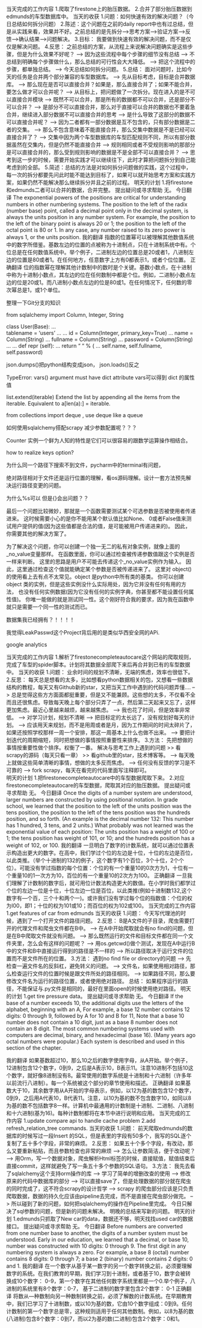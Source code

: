 当天完成的工作内容
1.爬取了firestone上的胎压数据。
2.合并了部分胎压数据到 edmunds的车型数据库中。
当天的收获
1.问题：如何快速有效的解决问题？（今日总结如何拆分问题）
2.陈述：这个问题在之前的daily report中也有过总结，但是从实践来看，效果并不好。之前总结的是先拆分–>思考方案–>验证方案–>反馈–>确认结果–>问题解决。
3.目标： 我要做到快速有效的解决问题，而不是仅仅是解决问题。
4.反思： 之前总结的方案，从流程上来说解决问题确实是这些步骤，但是为什么效果不好呢？ ——> 因为这些流程中每个步骤的细节没有总结 –> 不总结到明确每个步骤做什么，那么总结的可行性会大大降低。 –> 把这个流程中的步骤，都单独总结。 –> 今天总结如何拆分问题。
5.总结： 面对问题时，比如今天的任务是合并两个部分兼容的车型数据库。 ——> 先从目标考虑，目标是合并数据库。 ——> 那么现在是否可以直接合并？如果是，那么直接合并了；如果不能合并，要怎么做才可以合并呢？ –> 从目标上，把问题做了一次拆分。现在进入的是不可以直接合并模块 –> 既然不可以合并，那是所有的数据都不可以合并，还是部分不可以合并？ –> 是部分不可以直接合并，那么对于直接可以合并的数据也不要着急合并，继续进入部分数据不可以直接合并的思考 –> 是什么导致了这部分的数据不可以直接合并呢？ ——> 因为二者都有一部分数据是互不包含的，只有部分数据是二者的交集。 –> 那么不包含意味着不能直接合并，那么交集中数据是不是已经可以直接合并了？ ——> 交集中因为两个车型数据库的车型匹配规则不同，所以有部分数据虽然在交集内，但是仍然不能直接合并 –> 规则相同或者不受规则影响的那部分是可以直接合并的，那么受到规则影响的数据是不是全部不可以直接合并？ –> 思考到这一步的时候，需要开始实践才可以继续往下，此时才算把问题拆分到自己能考虑到的全部。
5.简述：总结的方法是对如何拆分问题做的实践，这个过程中，每一次的拆分都要先问此时能不能达到目标了，如果可以就开始思考方案和实践方案，如果仍然不能解决那么继续拆分并且之前的过程。
明天的计划
1.将firestone和edmunds二者可以合并的数据，合并完整。
提出疑问或寻求帮助
无。
今日翻译
The exponential powers of the positions are critical for understanding numbers in other numbering systems. The position to the left of the radix (number base) point, called a decimal point only in the decimal system, is always the units position in any number system. For example, the position to the left of the binary point is always 20 or 1; the position to the left of the octal point is 80 or 1. In any case, any number raised to its zero power is always 1, or the units position.
我的翻译
指数的位置幂可以被理解其他数值系统中的数字所借鉴。基数左边的位置的点被称为十进制点，只在十进制系统中有。个位总是在任何数值系统中。举个例子，二进制左边的位置总是20或者1，八进制左边的位置是80或者1。在任何地方，任意数字上方有0都表示1，或者个位位置。
正确翻译
位的指数幂在理解其他计数制中的数时是个关键。基数小数点，在十进制中称为十进制小数点，其左边的位在任何数制中都是个位。例如，二进制小数点左边的位是20或1。而八进制小数点左边的位是80或1。在任何情况下，任何数的零次幂总是1，或1个单位。


整理一下Git分支的知识


from sqlalchemy import Column, Integer, String






class User(Base):
…     
tablename
 = ‘users’
…
…     id = Column(Integer, primary_key=True)
…     name = Column(String)
…     fullname = Column(String)
…     password = Column(String)
…
…     def 
repr
(self):
…        return “
“ % (
…                             self.name, self.fullname, self.password)










json.dumps()把python结构变成json， json.loads()反之 


TypeError: vars() argument must have 
dict
 attribute vars可以得到
dict
的属性值


list.extend(iterable)
Extend the list by appending all the items from the iterable. Equivalent to a[len(a):] = iterable.


from collections import deque , 
use deque 
like a queue


如何使用sqlalchemy搭配scrapy 减少参数配置呢？？？


Counter 实例一个鲜为人知的特性是它们可以很容易的跟数学运算操作相结合。


how to realize keys option?


为什么同一个路径下搜索不到文件，pycharm中的terminal有问题，


绝对路径相对于文件还是运行位置的理解，看os源码理解。设计一套方法预先解决运行路径变更的问题。


为什么%s可以 但是{}会出问题？？


最后一个问题比较微妙，那就是一个函数需要测试某个可选参数是否被使用者传递进来。 这时候需要小心的是你不能用某个默认值比如None、 0或者False值来测试用户提供的值(因为这些值都是合法的值，是可能被用户传递进来的)。 因此，你需要其他的解决方案了。


为了解决这个问题，你可以创建一个独一无二的私有对象实例，就像上面的_no_value变量那样。 在函数里面，你可以通过检查被传递参数值跟这个实例是否一样来判断。 这里的思路是用户不可能去传递这个_no_value实例作为输入。 因此，这里通过检查这个值就能确定某个参数是否被传递进来了。
这里对 object() 的使用看上去有点不太常见。object 是python中所有类的基类。 你可以创建 object 类的实例，但是这些实例没什么实际用处，因为它并没有任何有用的方法， 也没有任何实例数据(因为它没有任何的实例字典，你甚至都不能设置任何属性值)。 你唯一能做的就是测试同一性。这个刚好符合我的要求，因为我在函数中就只是需要一个同一性的测试而已。


数据集我已经拥有？！！！！


我觉得LeakPasswd这个Project背后用的是类似华西安全网的APi.


google analytics




当天完成的工作内容
1.解析了firestonecompleteautocare这个网站的爬取规则，完成了车型的spider脚本。计划将其数据全部爬下来后再合并到已有的车型数据中。
当天的收获
1.问题： 业余时间的规划不清晰，无端的焦虑，效率也很低下。
2.反思： 每天总是想看的太多，比如想看python数据相关的包，又想看一些数据结构的教程，每天又有Github新的star，又把当天工作中遇到的代码问题弄懂…. –> 总是觉得这些方方面面都挺重要，但是又不能兼顾。这些想的太多，不仅看不全而且还很焦虑。导致每天晚上每个部分只弄了一点，然后第二天起来又忘了，这样更加焦虑。最近心里越来越烦，越来越焦虑。 –> 我也花了时间，但是效率非常低。 –> 对学习计划，规划不清晰 –> 把目标定的太长远了，没有规划好每天的计划。 –> 应该用天来规划，而不是用周或者是月，因为工作期间的时间太碎片了，如果还按照学校那样一周一个安排，那这一周基本上什么也做不出来。 –> 要把计划迭代的周期缩短，同时把想做的事情按照重要性来排序。
3.方法： 先把想做的事情按重要性做个排序。权衡了一番。
解决与思考工作上遇到的问题 >>  看scrapy的源码（每天只看一章） >> 看github里的star，技术博客等。 –> 每天晚上就做这些简单清晰的事情，想做的太多反而焦虑。 –> 任何没有反馈的学习是不可靠的 –> fork scrapy，每天在看完的代码里面写注释即可。  
明天的计划
1.把firestonecompleteautocare中的车型数据爬取下来。
2.对应firestonecompleteautocare的车型数据，爬取其对应的胎压数据。
提出疑问或寻求帮助
无。
今日翻译
Once the digits of a number system are understood, larger numbers are constructed by using positional notation. In grade school, we learned that the position to the left of the units position was the tens position, the position to the left of the tens position was the hundreds position, and so forth. (An example is the decimal number 132: This number has 1 hundred, 3 tens, and 2 units.) What probably was not learned was the exponential value of each position: The units position has a weight of 100 or 1; the tens position has weight of 101, or 10; and the hundreds position has a weight of 102, or 100.
我的翻译
一旦明白了数字的计数系统，就可以通过位置表示构造出更大的数字。在高中，我们学过个位的左边是十位，十位的左边是百位，以此类推。（举个十进制的132的例子，这个数字有1个百位，3个十位，2个个位）。可能没有学过指数的每个位置：个位的有一个重量10的0次方为1，十位有一个重量10的1一次方为10，百位的有一个重量10的2次方为100。
正确翻译
一旦我们理解了计数制的数字后，就可用位计数法构造更大的数值。在小学时我们都学过个位的左边一位是十位，十位左边一位是百位，以此类推(例如十进制数132,这个数字有—个百，三个十和两个一)。或许我们没有学过每个位的指数值：个位的权为l00，即1；十位的权为101或10；而百位的权为102或100。
当天完成的工作内容
1.get features of car from edmunds
当天的收获
1.问题： 今天写代理池的时候，遇到了一个打开文件的路径问题。
2.反思： B是A文件的子目录，爬虫需要打开的代理文件和爬虫文件都在B中。 ——> 在A中开始爬取就会有no find的问题，但是在B中爬取文件就没有问题。 –> 那么既然运行的文件和目标文件都在同一个文件夹里，怎么会有这样的问题呢？ ——> 用os.getcwd()做个测试，发现在A中运行B中的文件和B中直接运行得到的路径是不一样的 –> 所以路径取决于运行文件的位置而不是文件所在的位置。
3.方法： 遇到no find file or directory的问题 ——> 先检查一遍文件名的反斜杠，避免转义的问题。 –> 文件名，如果使用相对路径，那么检查运行文件的位置时候是跟文件所处的路径相同。 –> 如果路径不同，那么要修改文件名为运行的路径位置，或者使用绝对路径。
总结： 如果程序运行的路径，不能保证与.py文件是相同的，最好在里面open的时候使用绝对路径。 
明天的计划
1.get tire pressure data。
提出疑问或寻求帮助
无。
今日翻译
If the base of a number exceeds 10, the additional digits use the letters of the alphabet, beginning with an A, For example, a base 12 number contains 12 digits: 0 through 9, followed by A for 10 and B for 11, Note that a base 10 number does not contain a 10 digit, just as a base 8 number does not contain an 8 digit. The most common numbering systems used with computers are decimal, binary, and hexadecimal (base 16). (Many years ago octal numbers were popular.) Each system is described and used in this section of the chapter.

我的翻译
如果基数超过10，那么10之后的数字使用字母，从A开始。举个例子，12进制包含12个数字，0到9，之后是A表示10，B表示11。注意10进制不包括10这个数字，就好像8进制没有8。最常使用的数字系统是十进制和十六进制（许多年以前流行八进制）。每一个系统被这个部分的章节使用和描述。
正确翻译
如果基数大于10，其余数字用从A开始的字母表示，例如，以12为基的数包含12个数字，0到9，之后用A代表10，B代表11。注意，以10为基的数不包含数字10，如同以8为基的数不包括数字8一样。计算机中最通用的计数制是十进制、二进制、八进制和十六进制(基为16)。每种计数制都将在本节中进行说明和应用。
当天完成的工作内容
1.update compare api to handle cache problem
2.add refresh_relation_tree commands.
当天的收获
1.问题： 前天爬取edmunds的数据库的时候写过一段Insert 的SQL，但是表里的字段有50多个，我写的SQL逐个复制了五十多个字段，非常的麻烦。
2.反思： 如果五十个多个字段，有改动，那么又要重新粘贴，而且参数检查也非常的麻烦 –>
怎么让参数简洁，便于改动呢？ –> 用Orm，写一个数据对象，爬虫解析Html标签的时候，直接赋值，赋值结束后直接commit，这样就避免了写一条五十多个参数的SQL语句。
3.方法： 我先去看了sqlalchemy这个支持orm操作的库 –> 学习了简单的增删改查的使用 –> 修改原来的代码中数据库的部分 –> 可以直接save了，但是处理数据的部分就在爬虫的同时完成了，这不符合scrapy的设计哲学 –> scrapy 的爬虫部分应该是只负责爬取数据，数据的持久化应该由pipeline去完成，而不是直接在爬虫部分做完。 –> 所以碰到了新的问题，如何把sqlalchemy的操作在Pipeline里完成。
今日只解决了sql参数的问题，但是新的问题未解决。 明晚的总结来写新的问题。
明天的计划
1.edmunds只抓取了New car的data，数据还不够，明天找找used car的数据接口。
提出疑问或寻求帮助
无。
今日翻译
Before numbers are converted from one number base to another, the digits of a number system must be understood. Early in our education, we learned that a decimal, or base 10, number was constructed with 10 digits: 0 through 9. The first digit in any numbering system is always a zero. For example, a base 8 (octal) number contains 8 digits: 0 through 7; a base 2 (binary) number contains 2 digits: 0 and 1.
我的翻译
在一个数字从基于某一数字的另一个数字转换之前，必须要理解数字的系统。在我们教育的早期，我们学习到十进制，或者基于10，数字会被转换成10个数字： 0-9，第一个数字在其他任何数字系统里都是一个0.举个例子，八进制的系统里有8个数字：0-7， 基于二进制的数字里包含2个数字： 0-1 
正确翻译
将数从—种数制向另一种数制转换之前，必须了解数的计数系统。在早期教育中，我们已学习了十进制数，或以10为基的数，它由10个数字组成：0到9。任何计数制的第一个数字总是零，这种规则适用于任何其他数制。例如，以8为基的数(八进制)包含8个数字：0到7，而以2为基的数(二进制)包含2个数字：0和1。